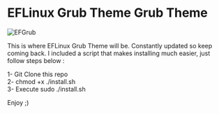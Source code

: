 # EFLinux Grub Theme Grub Theme

![EFGrub](https://imghost.techxero.com/images/Nuc.png)

This is where EFLinux Grub Theme will be. Constantly updated so keep coming back. I included a script that makes installing much easier, just follow steps below :<br />

1- Git Clone this repo<br />
2- chmod +x ./install.sh<br />
3- Execute sudo ./install.sh<br />

Enjoy ;)

